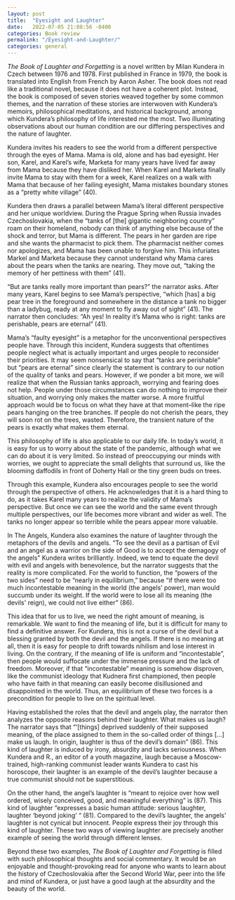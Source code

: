 ```yaml
---
layout: post
title:  "Eyesight and Laughter"
date:   2022-07-05 21:08:56 -0400
categories: Book review
permalink: "/Eyesight-and-Laughter/"
categories: general
---
```


*The Book of Laughter and Forgetting* is a novel written by Milan Kundera in Czech between 1976 and 1978. First published in France in 1979, the book is translated into English from French by Aaron Asher. The book does not read like a traditional novel, because it does not have a coherent plot. Instead, the book is composed of seven stories weaved together by some common themes, and the narration of these stories are interwoven with Kundera’s memoirs, philosophical meditations, and historical background, among which Kundera’s philosophy of life interested me the most. Two illuminating observations about our human condition are our differing perspectives and the nature of laughter. 

Kundera invites his readers to see the world from a different perspective through the eyes of Mama. Mama is old, alone and has bad eyesight. Her son, Karel, and Karel’s wife, Marketa for many years have lived far away from Mama because they have disliked her. When Karel and Marketa finally invite Mama to stay with them for a week, Karel realizes on a walk with Mama that because of her failing eyesight, Mama mistakes boundary stones as a “pretty white village” (40). 

Kundera then draws a parallel between Mama’s literal different perspective and her unique worldview. During the Prague Spring when Russia invades Czechoslovakia, when the “tanks of [the] gigantic neighboring country” roam on their homeland, nobody can think of anything else because of the shock and terror, but Mama is different. The pears in her garden are ripe and she wants the pharmacist to pick them. The pharmacist neither comes nor apologizes, and Mama has been unable to forgive him. This infuriates Markel and Marketa because they cannot understand why Mama cares about the pears when the tanks are nearing. They move out, “taking the memory of her pettiness with them” (41). 
	
“But are tanks really more important than pears?” the narrator asks. After  many years, Karel begins to see Mama’s perspective, “which [has] a big pear tree in the foreground and somewhere in the distance a tank no bigger than a ladybug, ready at any moment to fly away out of sight” (41). The narrator then concludes: “Ah yes! In reality it’s Mama who is right: tanks are perishable, pears are eternal” (41). 

Mama’s “faulty eyesight” is a metaphor for the unconventional perspectives people have. Through this incident, Kundera suggests that oftentimes people neglect what is actually important and urges people to reconsider their priorities. It may seem nonsensical to say that “tanks are perishable” but “pears are eternal” since clearly the statement is contrary to our notion of the quality of tanks and pears. However, if we ponder a bit more, we will realize that when the Russian tanks approach, worrying and fearing does not help. People under those circumstances can do nothing to improve their situation, and worrying only makes the matter worse. A more fruitful approach would be to focus on what they have at that moment–like the ripe pears hanging on the tree branches. If people do not cherish the pears, they will soon rot on the trees, wasted. Therefore, the transient nature of the pears is exactly what makes them eternal. 

This philosophy of life is also applicable to our daily life. In today’s world, it is easy for us to worry about the state of the pandemic, although what we can do about it is very limited. So instead of preoccupying our minds with worries, we ought to appreciate the small delights that surround us, like the blooming daffodils in front of Doherty Hall or the tiny green buds on trees. 

Through this example, Kundera also encourages people to see the world through the perspective of others. He acknowledges that it is a hard thing to do, as it takes Karel many years to realize the validity of Mama’s perspective. But once we can see the world and the same event through multiple perspectives, our life becomes more vibrant and wider as well. The tanks no longer appear so terrible while the pears appear more valuable. 
	
In The Angels, Kundera also examines the nature of laughter through the metaphors of the devils and angels. “To see the devil as a partisan of Evil and an angel as a warrior on the side of Good is to accept the demagogy of the angels” Kundera writes brilliantly. Indeed, we tend to equate the devil with evil and angels with benevolence, but the narrator suggests that the reality is more complicated. For the world to function, the “powers of the two sides” need to be “nearly in equilibrium,” because “if there were too much incontestable meaning in the world (the angels’ power), man would succumb under its weight. If the world were to lose all its meaning (the devils' reign), we could not live either” (86). 

This idea that for us to live, we need the right amount of meaning, is remarkable. We want to find the meaning of life, but it is difficult for many to find a definitive answer. For Kundera, this is not a curse of the devil but a blessing granted by both the devil and the angels. If there is no meaning at all, then it is easy for people to drift towards nihilism and lose interest in living. On the contrary, if the meaning of life is uniform and “incontestable”, then people would suffocate under the immense pressure and the lack of freedom. Moreover, if that “incontestable” meaning is somehow disproven, like the communist ideology that Kudnera first championed, then people who have faith in that meaning can easily become disillusioned and disappointed in the world. Thus, an equilibrium of these two forces is a precondition for people to live on the spiritual level. 

Having established the roles that the devil and angels play, the narrator then analyzes the opposite reasons behind their laughter. What makes us laugh? The narrator says that “‘[things] deprived suddenly of their supposed meaning, of the place assigned to them in the so-called order of things [...]  make us laugh. In origin, laughter is thus of the devil’s domain” (86). This kind of laughter is induced by irony, absurdity and lacks seriousness. When Kundera and R., an editor of a youth magazine, laugh because a Moscow-trained, high-ranking communist leader wants Kundera to cast his horoscope, their laughter is an example of the devil’s laughter because a true communist should not be superstitious.  

On the other hand, the angel’s laughter is “meant to rejoice over how well ordered, wisely conceived, good, and meaningful everything” is (87). This kind of laughter “expresses a basic human attitude: serious laughter, laughter ‘beyond joking’ “ (81). Compared to the devil’s laughter, the angels’ laughter is not cynical but innocent. People express their joy through this kind of laughter. These two ways of viewing laughter are precisely another example of seeing the world through different lenses. 

Beyond these two examples, *The Book of Laughter and Forgetting* is filled with such philosophical thoughts and social commentary. It would be an enjoyable and thought-provoking read for anyone who wants to learn about the history of Czechoslovakia after the Second World War, peer into the life and mind of Kundera, or just have a good laugh at the absurdity and the beauty of the world. 